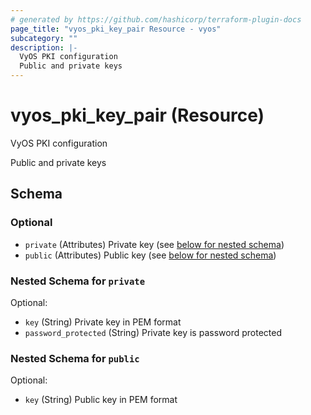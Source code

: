 ```yaml
---
# generated by https://github.com/hashicorp/terraform-plugin-docs
page_title: "vyos_pki_key_pair Resource - vyos"
subcategory: ""
description: |-
  VyOS PKI configuration
  Public and private keys
---
```


# vyos_pki_key_pair (Resource)

VyOS PKI configuration

Public and private keys



<!-- schema generated by tfplugindocs -->
## Schema

### Optional

- `private` (Attributes) Private key (see [below for nested schema](#nestedatt--private))
- `public` (Attributes) Public key (see [below for nested schema](#nestedatt--public))

<a id="nestedatt--private"></a>
### Nested Schema for `private`

Optional:

- `key` (String) Private key in PEM format
- `password_protected` (String) Private key is password protected


<a id="nestedatt--public"></a>
### Nested Schema for `public`

Optional:

- `key` (String) Public key in PEM format

